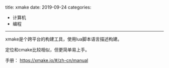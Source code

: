 title: xmake
date: 2019-09-24
categories:
- 计算机
- 编程




---

xmake是个跨平台的构建工具，使用lua脚本语言描述构建。

定位和cmake比较相似，但更简单易上手。



手册： https://xmake.io/#/zh-cn/manual

